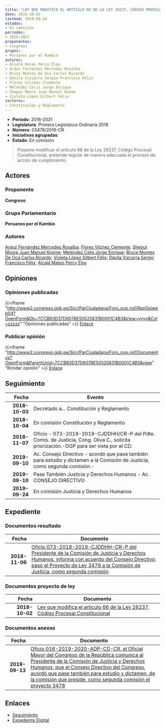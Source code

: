 ```yaml
---
title: "LEY QUE MODIFICA EL ARTÍCULO 66 DE LA LEY 28237, CÓDIGO PROCESAL CONSTITUCIONAL"
date: 2018-10-02
lastmod: 2019-09-24
estados:
- En comisión
periodos:
- 2016-2021
proponentes:
- Congreso
grupos:
- Peruanos por el Kambio
autores:
- Alcalá Mateo Percy Eloy
- Aráoz Fernández Mercedes Rosalba
- Bruce Montes De Oca Carlos Ricardo
- Dávila Vizcarra Sergio Francisco Félix
- Flores Vílchez Clemente
- Meléndez Celis Jorge Enrique
- Sheput Moore Juan Manuel Kosme
- Violeta López Gilbert Félix
sectores:
- Constitución y Reglamento
---
```

- **Periodo**: 2016-2021
- **Legislatura**: Primera Legislatura Ordinaria 2018
- **Número**: 03478/2018-CR
- **Iniciativas agrupadas**: 
- **Estado**: En comisión

> Propone modificar el artículo 66 de la Ley 28237, Código Procesal Constitucional, pretende regular de manera adecuada el proceso de acción de cumplimiento.


## Actores

### Proponente

**Congreso**

### Grupo Parlamentario

**Peruanos por el Kambio**

### Autores

[Aráoz Fernández Mercedes Rosalba](mailto:mailto:maraoz@congreso.gob.pe); [Flores Vílchez Clemente](mailto:mailto:cflores@congreso.gob.pe); [Sheput Moore Juan Manuel Kosme](mailto:mailto:jsheput@congreso.gob.pe); [Meléndez Celis Jorge Enrique](mailto:mailto:jmelendez@congreso.gob.pe); [Bruce Montes De Oca Carlos Ricardo](mailto:mailto:cbruce@congreso.gob.pe); [Violeta López Gilbert Félix](mailto:mailto:gvioleta@congreso.gob.pe); [Dávila Vizcarra Sergio Francisco Félix](mailto:mailto:sdavila@congreso.gob.pe); [Alcalá Mateo Percy Eloy](mailto:mailto:palcala@congreso.gob.pe)

## Opiniones

### Opiniones publicadas

{{<iframe "http://www2.congreso.gob.pe/Sicr/ParCiudadana/Foro_pvp.nsf/RepOpiweb04?OpenForm&Db=7CCBB3D37D6078E50525831B0001C4B3&View=yyyy&Col=zzzzz" "Opiniones publicadas" >}}
[Enlace](http://www2.congreso.gob.pe/Sicr/ParCiudadana/Foro_pvp.nsf/RepOpiweb04?OpenForm&Db=7CCBB3D37D6078E50525831B0001C4B3&View=yyyy&Col=zzzzz)

### Publicar opinión

{{<iframe "http://www2.congreso.gob.pe/Sicr/ParCiudadana/Foro_pvp.nsf/Documentos?OpenForm&ParentUnid=7CCBB3D37D6078E50525831B0001C4B3&view" "Brindar opinión" >}}
[Enlace](http://www2.congreso.gob.pe/Sicr/ParCiudadana/Foro_pvp.nsf/Documentos?OpenForm&ParentUnid=7CCBB3D37D6078E50525831B0001C4B3&view)


## Seguimiento

| Fecha | Evento |
|------:|--------|
| **2018-10-03** | Decretado a... Constitución y Reglamento |
| **2018-10-04** | En comisión Constitución y Reglamento |
| **2018-11-07** | Oficio - 073-2018-2019-CJDDHH/CR-P del Pdte. Comis. de Justicia, Cong. Oliva C., solicita priorización.-DGP para ser vista por el CD. |
| **2019-09-10** | Ac. Consejo Directivo - acordó que pase también para estudio y dictamen a la Comisión de Justicia, como segunda comisión.- |
| **2019-09-10** | Pase También Justicia y Derechos Humanos - Ac. CONSEJO DIRECTIVO |
| **2019-09-24** | En comisión Justicia y Derechos Humanos |

## Expediente

### Documentos resultado

| Fecha | Documento |
|------:|-----------|
| **2018-11-06** | [Oficio 073-2018-2019-CJDDHH-CR-P del Presidente de la Comisión de Justicia y Derechos Humanos, informa con acuerdo del Consejo Directivo, pasó el Proyecto de Ley 3478 a la Comisión de Justicia, como segunda comisión](http://www.leyes.congreso.gob.pe/Documentos/2016_2021/Consejo_Directivo/Pedidos_Pase_a_Comision/OFICIO-073-2018-2019-CJDDHH-CR-P.PDF) |

### Documentos proyecto de ley

| Fecha | Documento |
|------:|-----------|
| **2018-10-02** | [Ley que modifica el artículo 66 de la Ley 28237, Código Procesal Constitucional](http://www.leyes.congreso.gob.pe/Documentos/2016_2021/Proyectos_de_Ley_y_de_Resoluciones_Legislativas/PL0347820181002..PDF) |

### Documentos anexos

| Fecha | Documento |
|------:|-----------|
| **2019-09-13** | [Oficio 016-2019-2020-ADP-CD-CR, el Oficial Mayor del Congreso de la República comunica al Presidente de la Comisión de Justicia y Derechos Humanos, que el Consejo Directivo del Congreso, acordó que pase también para estudio y dictamen, de la comisión que preside, como segunda comisión el proyecto 3478](http://www.leyes.congreso.gob.pe/Documentos/2016_2021/Oficios/Oficialia_Mayor/OFICIO-016-2019-2020-ADP-CD-CR.pdf) |

## Enlaces

- [Seguimiento](http://www2.congreso.gob.pe/Sicr/TraDocEstProc/CLProLey2016.nsf/f7fff46988ca05b1052578e100829cc7/9e10ef1fcc355ed70525831a007bcb49?OpenDocument)
- [Expediente Digital](http://www2.congreso.gob.pe/Sicr/TraDocEstProc/Expvirt_2011.nsf/visbusqptramdoc1621/03478?opendocument)

